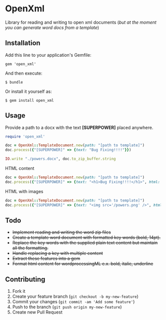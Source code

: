OpenXml
========

Library for reading and writing to open xml documents (*but at the moment you can generate word docs from a template*)

## Installation

Add this line to your application's Gemfile:

    gem 'open_xml'

And then execute:

    $ bundle

Or install it yourself as:

    $ gem install open_xml


## Usage
Provide a path to a docx with the text **[SUPERPOWER]** placed anywhere.

```ruby
require 'open_xml'

doc = OpenXml::TemplateDocument.new(path: "[path to template]")
doc.process({"[SUPERPOWER]" => {text: "Bug Fixing!!!!"}})

IO.write "./powers.docx", doc.to_zip_buffer.string
```

HTML content

```ruby
doc = OpenXml::TemplateDocument.new(path: "[path to template]")
doc.process({"[SUPERPOWER]" => {text: "<h1>Bug Fixing!!!!</h1>", html: true}})
```

HTML with images

```ruby
doc = OpenXml::TemplateDocument.new(path: "[path to template]")
doc.process({"[SUPERPOWER]" => {text: "<img src='/powers.png' />", html: true, images: {'/powers.png' => "[Base64 encoded image]"}}})
```

## Todo
  * ~~Implement reading and writing the word zip files~~
  * ~~Create a template word document with formatted key words (bold, 14pt).~~
  * ~~Replace the key words with the supplied plain text content but maintain all the formatting.~~
  * ~~Handle replacing a key with multiple content~~
  * ~~Extract these features into a gem~~
  * ~~Format html content for wordprocessingML e.x. bold, italic,
    underline~~

## Contributing

1. Fork it
2. Create your feature branch (`git checkout -b my-new-feature`)
3. Commit your changes (`git commit -am 'Add some feature'`)
4. Push to the branch (`git push origin my-new-feature`)
5. Create new Pull Request
